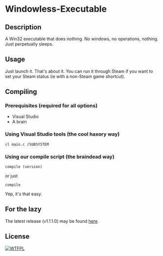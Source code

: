 # Windowless-Executable

## Description

A Win32 executable that does nothing. No windows, no operations, nothing. Just perpetually sleeps.

## Usage

Just launch it. That's about it. You can run it through Steam if you want to set your Steam status (ie with a non-Steam game shortcut).

## Compiling

### Prerequisites (required for all options)

- Visual Studio
- A brain

### Using Visual Studio tools (the cool haxory way)

```
cl main.c /SUBSYSTEM
```

### Using our compile script (the braindead way)

```
compile (version)
```

or just

```
compile
```

Yep, it's that easy.

## For the lazy

The latest release (v1.1.1.0) may be found [here](https://github.com/BytewaveMLP/Windowless-Executable/releases/download/v1.0.0.0/Windowless-Executable-1.1.1.0.exe).

## License

[![WTFPL](http://www.wtfpl.net/wp-content/uploads/2012/12/wtfpl-badge-1.png)](http://www.wtfpl.net/)
